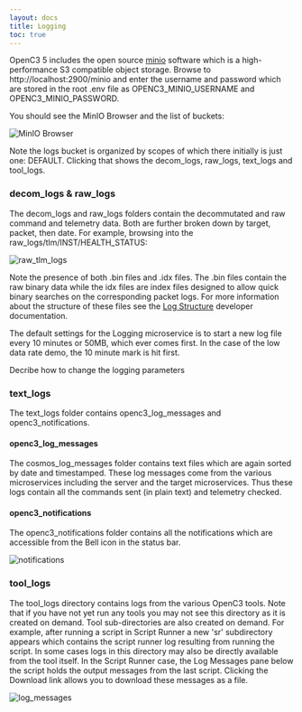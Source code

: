 ```yaml
---
layout: docs
title: Logging
toc: true
---
```


OpenC3 5 includes the open source [minio](https://min.io/) software which is a high-performance S3 compatible object storage. Browse to http://localhost:2900/minio and enter the username and password which are stored in the root .env file as OPENC3_MINIO_USERNAME and OPENC3_MINIO_PASSWORD.

You should see the MinIO Browser and the list of buckets:

![MinIO Browser]({{site.baseurl}}/img/v5/logging/browser.png)

Note the logs bucket is organized by scopes of which there initially is just one: DEFAULT. Clicking that shows the decom_logs, raw_logs, text_logs and tool_logs.

### decom_logs & raw_logs

The decom_logs and raw_logs folders contain the decommutated and raw command and telemetry data. Both are further broken down by target, packet, then date. For example, browsing into the raw_logs/tlm/INST/HEALTH_STATUS:

![raw_tlm_logs]({{site.baseurl}}/img/v5/logging/raw_tlm_logs.png)

Note the presence of both .bin files and .idx files. The .bin files contain the raw binary data  while the idx files are index files designed to allow quick binary searches on the corresponding packet logs. For more information about the structure of these files see the [Log Structure]({{site.baseurl}}/docs/v5/log-structure) developer documentation.

The default settings for the Logging microservice is to start a new log file every 10 minutes or 50MB, which ever comes first. In the case of the low data rate demo, the 10 minute mark is hit first.

<div class="note unreleased">
  <p>Decribe how to change the logging parameters</p>
</div>

### text_logs

The text_logs folder contains openc3_log_messages and openc3_notifications.

#### openc3_log_messages

The cosmos_log_messages folder contains text files which are again sorted by date and timestamped. These log messages come from the various microservices including the server and the target microservices. Thus these logs contain all the commands sent (in plain text) and telemetry checked.

#### openc3_notifications

The openc3_notifications folder contains all the notifications which are accessible from the Bell icon in the status bar.

![notifications]({{site.baseurl}}/img/v5/logging/notifications.png)

### tool_logs

The tool_logs directory contains logs from the various OpenC3 tools. Note that if you have not yet run any tools you may not see this directory as it is created on demand. Tool sub-directories are also created on demand. For example, after running a script in Script Runner a new 'sr' subdirectory appears which contains the script runner log resulting from running the script. In some cases logs in this directory may also be directly available from the tool itself. In the Script Runner case, the Log Messages pane below the script holds the output messages from the last script. Clicking the Download link allows you to download these messages as a file.

![log_messages]({{site.baseurl}}/img/v5/logging/log_messages.png)
